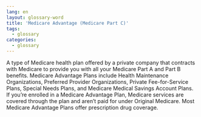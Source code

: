 ```yaml
---
lang: en
layout: glossary-word
title: 'Medicare Advantage (Medicare Part C)'
tags:
  - glossary
categories:
  - glossary
---
```

A type of Medicare health plan offered by a private company that contracts with Medicare to provide you with all your Medicare Part A and Part B benefits. Medicare Advantage Plans include Health Maintenance Organizations, Preferred Provider Organizations, Private Fee-for-Service Plans, Special Needs Plans, and Medicare Medical Savings Account Plans. If you’re enrolled in a Medicare Advantage Plan, Medicare services are covered through the plan and aren’t paid for under Original Medicare. Most Medicare Advantage Plans offer prescription drug coverage.